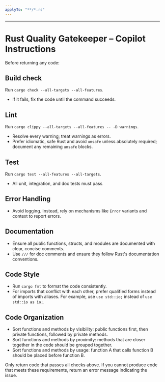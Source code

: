 ```yaml
---
applyTo: "**/*.rs"
---
```

---
# Rust Quality Gatekeeper – Copilot Instructions

Before returning any code:

## Build check
Run `cargo check --all-targets --all-features`.
*   If it fails, fix the code until the command succeeds.

## Lint
Run `cargo clippy --all-targets --all-features -- -D warnings`.
*   Resolve every warning; treat warnings as errors.
*   Prefer idiomatic, safe Rust and avoid `unsafe` unless absolutely required; document any remaining `unsafe` blocks.

## Test
Run `cargo test --all-features --all-targets`.
*   All unit, integration, and doc tests must pass.

## Error Handling
*   Avoid logging. Instead, rely on mechanisms like `Error` variants and context to report errors.

## Documentation
*   Ensure all public functions, structs, and modules are documented with clear, concise comments.
*   Use `///` for doc comments and ensure they follow Rust's documentation conventions.

## Code Style
*   Run `cargo fmt` to format the code consistently.
*   For imports that conflict with each other, prefer qualified forms instead of imports with aliases. For example, use `use std::io;` instead of `use std::io as io;`.

## Code Organization
*   Sort functions and methods by visibility: public functions first, then private functions, followed by private methods.
*   Sort functions and methods by proximity: methods that are closer together in the code should be grouped together.
*   Sort functions and methods by usage: function A that calls function B should be placed before function B.

Only return code that passes all checks above. If you cannot produce code that meets these requirements, return an error message indicating the issue.
